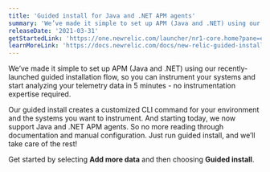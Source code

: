 ```yaml
---
title: 'Guided install for Java and .NET APM agents'
summary: 'We’ve made it simple to set up APM (Java and .NET) using our recently-launched guided installation flow, so you can instrument your systems and start analyzing your telemetry data in 5 minutes - no instrumentation expertise required.'
releaseDate: '2021-03-31'
getStartedLink: 'https://one.newrelic.com/launcher/nr1-core.home?pane=eyJuZXJkbGV0SWQiOiJucjEtY29yZS5ob21lLXNjcmVlbiJ9&cards[0]=eyJuZXJkbGV0SWQiOiJucjEtaW5zdGFsbC1uZXdyZWxpYy5ucjEtaW5zdGFsbC1uZXdyZWxpYyIsImFjdGlvbkluZGV4IjoxfQ=='
learnMoreLink: 'https://docs.newrelic.com/docs/new-relic-guided-install-overview'
---
```

We’ve made it simple to set up APM (Java and .NET) using our recently-launched guided installation flow, so you can instrument your systems and start analyzing your telemetry data in 5 minutes - no instrumentation expertise required.
​

Our guided install creates a customized CLI command for your environment and the systems you want to instrument. And starting today, we now support Java and .NET APM agents. So no more reading through documentation and manual configuration. Just run guided install, and we’ll take care of the rest!
​

Get started by selecting **Add more data** and then choosing **Guided install**.